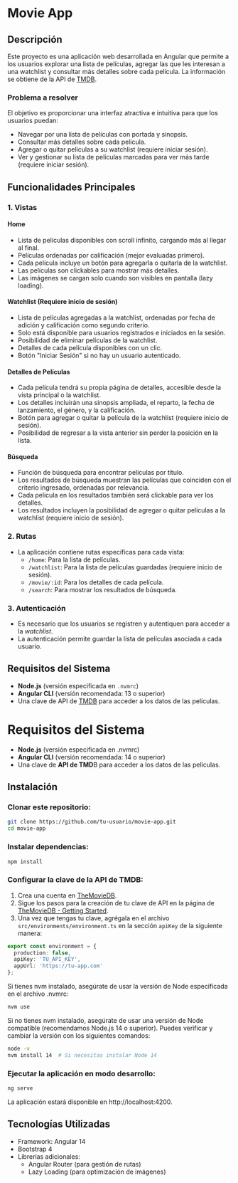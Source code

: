 # Movie App

## Descripción

Este proyecto es una aplicación web desarrollada en Angular que permite a los usuarios explorar una lista de películas, agregar las que les interesan a una watchlist y consultar más detalles sobre cada película. La información se obtiene de la API de [TMDB](https://developers.themoviedb.org/3).

### Problema a resolver
El objetivo es proporcionar una interfaz atractiva e intuitiva para que los usuarios puedan:
- Navegar por una lista de películas con portada y sinopsis.
- Consultar más detalles sobre cada película.
- Agregar o quitar películas a su watchlist (requiere iniciar sesión).
- Ver y gestionar su lista de películas marcadas para ver más tarde (requiere iniciar sesión).

## Funcionalidades Principales

### 1. Vistas

#### Home
- Lista de películas disponibles con scroll infinito, cargando más al llegar al final.
- Películas ordenadas por calificación (mejor evaluadas primero).
- Cada película incluye un botón para agregarla o quitarla de la watchlist.
- Las películas son clickables para mostrar más detalles.
- Las imágenes se cargan solo cuando son visibles en pantalla (lazy loading).

#### Watchlist (Requiere inicio de sesión)
- Lista de películas agregadas a la watchlist, ordenadas por fecha de adición y calificación como segundo criterio.
- Solo está disponible para usuarios registrados e iniciados en la sesión.
- Posibilidad de eliminar películas de la watchlist.
- Detalles de cada película disponibles con un clic.
- Botón "Iniciar Sesión" si no hay un usuario autenticado.

#### Detalles de Películas
- Cada película tendrá su propia página de detalles, accesible desde la vista principal o la watchlist.
- Los detalles incluirán una sinopsis ampliada, el reparto, la fecha de lanzamiento, el género, y la calificación.
- Botón para agregar o quitar la película de la watchlist (requiere inicio de sesión).
- Posibilidad de regresar a la vista anterior sin perder la posición en la lista.

#### Búsqueda
- Función de búsqueda para encontrar películas por título.
- Los resultados de búsqueda muestran las películas que coinciden con el criterio ingresado, ordenadas por relevancia.
- Cada película en los resultados también será clickable para ver los detalles.
- Los resultados incluyen la posibilidad de agregar o quitar películas a la watchlist (requiere inicio de sesión).

### 2. Rutas
- La aplicación contiene rutas específicas para cada vista:
  - `/home`: Para la lista de películas.
  - `/watchlist`: Para la lista de películas guardadas (requiere inicio de sesión).
  - `/movie/:id`: Para los detalles de cada película.
  - `/search`: Para mostrar los resultados de búsqueda.

### 3. Autenticación
- Es necesario que los usuarios se registren y autentiquen para acceder a la *watchlist*.
- La autenticación permite guardar la lista de películas asociada a cada usuario.

## Requisitos del Sistema

- **Node.js** (versión especificada en `.nvmrc`)
- **Angular CLI** (versión recomendada: 13 o superior)
- Una clave de API de [TMDB](https://developers.themoviedb.org/3) para acceder a los datos de las películas.


# Requisitos del Sistema

- **Node.js** (versión especificada en .nvmrc)
- **Angular CLI** (versión recomendada: 14 o superior)
- Una clave de **API de TMD**B para acceder a los datos de las películas.

## Instalación
### Clonar este repositorio:

```bash
git clone https://github.com/tu-usuario/movie-app.git
cd movie-app
```

### Instalar dependencias:

```bash
npm install
```

### Configurar la clave de la API de TMDB:

1. Crea una cuenta en [TheMovieDB](https://www.themoviedb.org).
2. Sigue los pasos para la creación de tu clave de API en la página de [TheMovieDB - Getting Started](https://developers.themoviedb.org/3/getting-started/introduction).
3. Una vez que tengas tu clave, agrégala en el archivo `src/environments/environment.ts` en la sección `apiKey` de la siguiente manera:


```typescript
export const environment = {
  production: false,
  apiKey: 'TU_API_KEY',
  appUrl: 'https://tu-app.com'
};
```

Si tienes nvm instalado, asegúrate de usar la versión de Node especificada en el archivo .nvmrc:

```bash 
nvm use
```

Si no tienes nvm instalado, asegúrate de usar una versión de Node compatible (recomendamos Node.js 14 o superior). Puedes verificar y cambiar la versión con los siguientes comandos:

```bash
node -v
nvm install 14  # Si necesitas instalar Node 14
```

### Ejecutar la aplicación en modo desarrollo:

```bash
ng serve
```

La aplicación estará disponible en http://localhost:4200.

## Tecnologías Utilizadas
- Framework: Angular 14
- Bootstrap 4
- Librerías adicionales:
    - Angular Router (para gestión de rutas)
    - Lazy Loading (para optimización de imágenes)